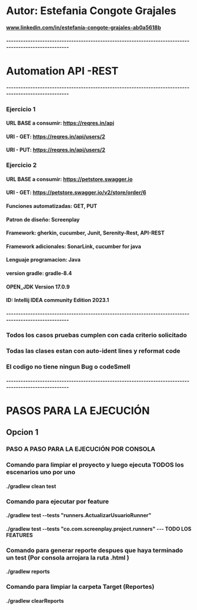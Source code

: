 # Autor: Estefania Congote Grajales
#### www.linkedin.com/in/estefanía-congote-grajales-ab0a5618b
##### ------------------------------------------------------------------------------------------------------
#  Automation API -REST
##### ------------------------------------------------------------------------------------------------------
### Ejercicio 1
#### URL BASE a consumir: https://reqres.in/api
#### URI - GET: https://reqres.in/api/users/2
#### URI - PUT: https://reqres.in/api/users/2

### Ejercicio 2
#### URL BASE a consumir: https://petstore.swagger.io
#### URI - GET: https://petstore.swagger.io/v2/store/order/6

#### Funciones automatizadas: GET, PUT
#### Patron de diseño: Screenplay
#### Framework: gherkin, cucumber, Junit, Serenity-Rest, API-REST
#### Framework adicionales: SonarLink, cucumber for java
#### Lenguaje programacion: Java
#### version gradle: gradle-8.4
#### OPEN_JDK Version 17.0.9
#### ID: Intellij IDEA community Edition 2023.1
##### ------------------------------------------------------------------------------------------------------

### Todos los casos pruebas cumplen con cada criterio solicitado
### Todas las clases estan con auto-ident lines y reformat code
### El codigo no tiene ningun Bug o codeSmell
##### ------------------------------------------------------------------------------------------------------
# PASOS PARA LA EJECUCIÓN

## Opcion 1
### PASO A PASO PARA LA EJECUCIÓN POR CONSOLA

### Comando para limpiar el proyecto y luego ejecuta TODOS los escenarios uno por uno
#### ./gradlew clean test

### Comando para ejecutar por feature
#### ./gradlew test --tests "runners.ActualizarUsuarioRunner"
#### ./gradlew test --tests "co.com.screenplay.project.runners" --- TODO LOS FEATURES

### Comando para generar reporte despues que haya terminado un test (Por consola arrojara la ruta .html )
#### ./gradlew reports

### Comando para limpiar la carpeta Target (Reportes)
#### ./gradlew clearReports